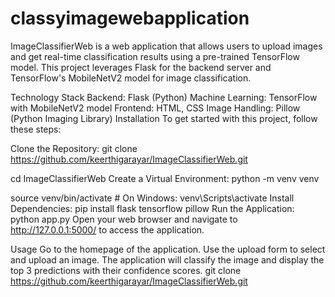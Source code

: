 # classyimagewebapplication
ImageClassifierWeb is a web application that allows users to upload images and get real-time classification results using a pre-trained TensorFlow model. This project leverages Flask for the backend server and TensorFlow's MobileNetV2 model for image classification. 

 Technology Stack
Backend: Flask (Python)
Machine Learning: TensorFlow with MobileNetV2 model
Frontend: HTML, CSS
Image Handling: Pillow (Python Imaging Library)
Installation
To get started with this project, follow these steps:

Clone the Repository:
git clone https://github.com/keerthigarayar/ImageClassifierWeb.git

cd ImageClassifierWeb
Create a Virtual Environment:
python -m venv venv

source venv/bin/activate  # On Windows: venv\Scripts\activate
Install Dependencies:
pip install flask tensorflow pillow
Run the Application:
python app.py
Open your web browser and navigate to http://127.0.0.1:5000/ to access the application.

Usage
Go to the homepage of the application.
Use the upload form to select and upload an image.
The application will classify the image and display the top 3 predictions with their confidence scores.
git clone https://github.com/keerthigarayar/ImageClassifierWeb.git




